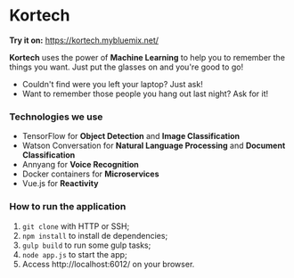 # Kortech

__Try it on:__ https://kortech.mybluemix.net/

__Kortech__ uses the power of __Machine Learning__ to help you to remember the things you want. Just put the glasses on and you're good to go!
  - Couldn't find were you left your laptop? Just ask!
  - Want to remember those people you hang out last night? Ask for it!

### Technologies we use
- TensorFlow for __Object Detection__ and __Image Classification__
- Watson Conversation for __Natural Language Processing__ and __Document Classification__
- Annyang for __Voice Recognition__
- Docker containers for __Microservices__
- Vue.js for __Reactivity__

### How to run the application
1. `git clone` with HTTP or SSH;
2. `npm install` to install de dependencies;
3. `gulp build` to run some gulp tasks;
4. `node app.js` to start the app;
5. Access http://localhost:6012/ on your browser.
